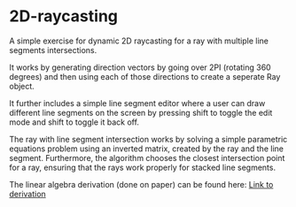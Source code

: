 # 2D-raycasting
A simple exercise for dynamic 2D raycasting for a ray with multiple line segments intersections. 

It works by generating direction vectors by going over 2PI (rotating 360 degrees) and then using each of those directions to create a seperate Ray object.

It further includes a simple line segment editor where a user can draw different line segments on the screen by pressing shift to toggle the edit mode and shift to toggle it back off.

The ray with line segment intersection works by solving a simple parametric equations problem using an inverted matrix, created by the ray and the line segment. Furthermore, the algorithm chooses the closest intersection point for a ray, ensuring that the rays work properly for stacked line segments.

The linear algebra derivation (done on paper) can be found here:
[Link to derivation](Ray_with_line_segment_intersection.pdf)

